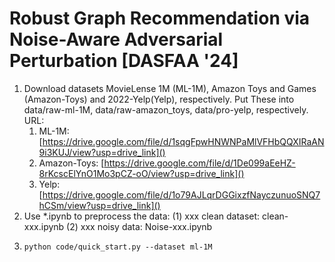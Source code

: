 # Robust Graph Recommendation via Noise-Aware Adversarial Perturbation [DASFAA '24]

1. Download datasets MovieLense 1M (ML-1M), Amazon Toys and Games (Amazon-Toys) and 2022-Yelp(Yelp), respectively. Put These into data/raw-ml-1M, data/raw-amazon_toys, data/pro-yelp, respectively.
   URL:
   1. ML-1M: [https://drive.google.com/file/d/1sqgFpwHNWNPaMlVFHbQQXIRaAN9i3KUJ/view?usp=drive_link]()
   2. Amazon-Toys: [https://drive.google.com/file/d/1De099aEeHZ-8rKcscElYnO1Mo3pCZ-oO/view?usp=drive_link]()
   3. Yelp: [https://drive.google.com/file/d/1o79AJLqrDGGixzfNayczunuoSNQ7hCSm/view?usp=drive_link]()
2. Use *.ipynb to preprocess the data: (1) xxx clean dataset: clean-xxx.ipynb (2) xxx noisy data: Noise-xxx.ipynb
3. ```
   python code/quick_start.py --dataset ml-1M
   ```
